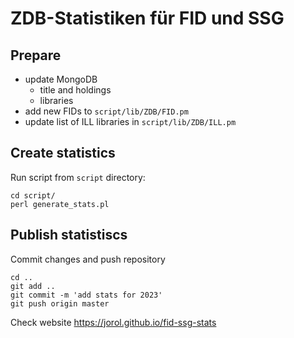 # ZDB-Statistiken für FID und SSG

## Prepare

+ update MongoDB 
  + title and holdings
  + libraries
+ add new FIDs to `script/lib/ZDB/FID.pm`
+ update list of ILL libraries in `script/lib/ZDB/ILL.pm`

## Create statistics

Run script from `script` directory:

```
cd script/
perl generate_stats.pl
```


## Publish statistiscs

Commit changes and push repository

```
cd ..
git add ..
git commit -m 'add stats for 2023'
git push origin master
```

Check website https://jorol.github.io/fid-ssg-stats
